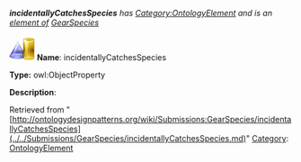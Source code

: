 ___incidentallyCatchesSpecies__ has [Category:OntologyElement](../../Category/OntologyElement.md "Category:OntologyElement") and is an [element of](../../Property/ElementOf.md "Property:ElementOf") [GearSpecies](../../Submissions/GearSpecies.md "Submissions:GearSpecies")_


  




[![ObjectProperty](../../images/thumb/c/c3/ObjectProperty.gif/45px-ObjectProperty.gif)](../../Image/ObjectProperty.gif.md "ObjectProperty")
__Name__: incidentallyCatchesSpecies 


__Type:__ owl:ObjectProperty 


__Description__: 





Retrieved from "[http://ontologydesignpatterns.org/wiki/Submissions:GearSpecies/incidentallyCatchesSpecies](../../Submissions/GearSpecies/incidentallyCatchesSpecies.md)"
 [Category](http://ontologydesignpatterns.org/wiki/Special:Categories "Special:Categories"): [OntologyElement](../../Category/OntologyElement.md "Category:OntologyElement")